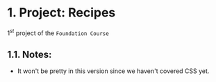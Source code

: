 # 1. Project: Recipes
$1^{st}$ project of the `Foundation Course`
## 1.1. Notes:
* It won't be pretty in this version since we haven't covered CSS yet.